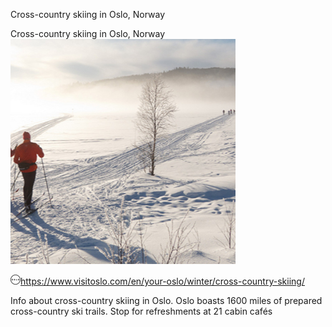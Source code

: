Cross-country skiing in Oslo, Norway

Cross-country skiing in Oslo, Norway
![](../_resources/e919a2b18de4471cfee37026a317ea27.png)

![](../_resources/f04ab621cb7c43320276a5b041ea7acc.gif)https://www.visitoslo.com/en/your-oslo/winter/cross-country-skiing/

Info about cross-country skiing in Oslo. Oslo boasts 1600 miles of prepared cross-country ski trails. Stop for refreshments at 21 cabin cafés